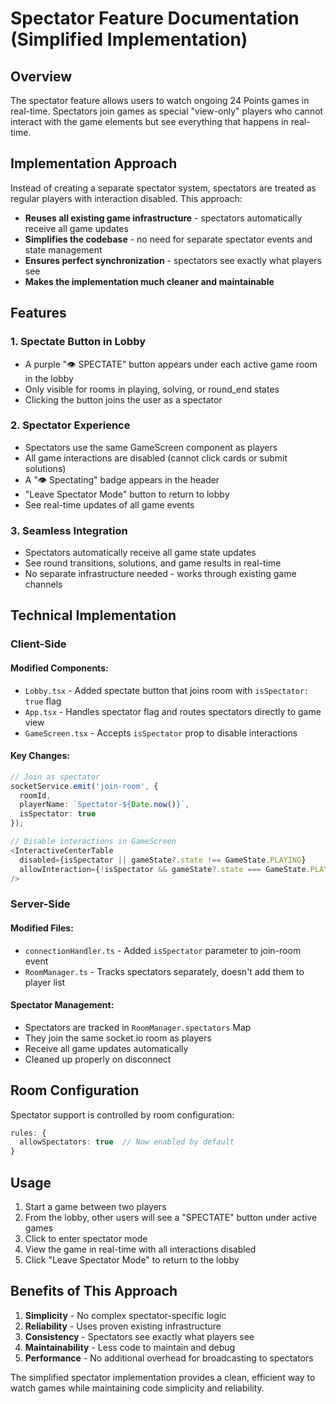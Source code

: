 # Spectator Feature Documentation (Simplified Implementation)

## Overview
The spectator feature allows users to watch ongoing 24 Points games in real-time. Spectators join games as special "view-only" players who cannot interact with the game elements but see everything that happens in real-time.

## Implementation Approach

Instead of creating a separate spectator system, spectators are treated as regular players with interaction disabled. This approach:
- **Reuses all existing game infrastructure** - spectators automatically receive all game updates
- **Simplifies the codebase** - no need for separate spectator events and state management
- **Ensures perfect synchronization** - spectators see exactly what players see
- **Makes the implementation much cleaner and maintainable**

## Features

### 1. Spectate Button in Lobby
- A purple "👁️ SPECTATE" button appears under each active game room in the lobby
- Only visible for rooms in playing, solving, or round_end states
- Clicking the button joins the user as a spectator

### 2. Spectator Experience
- Spectators use the same GameScreen component as players
- All game interactions are disabled (cannot click cards or submit solutions)
- A "👁️ Spectating" badge appears in the header
- "Leave Spectator Mode" button to return to lobby
- See real-time updates of all game events

### 3. Seamless Integration
- Spectators automatically receive all game state updates
- See round transitions, solutions, and game results in real-time
- No separate infrastructure needed - works through existing game channels

## Technical Implementation

### Client-Side

#### Modified Components:
- `Lobby.tsx` - Added spectate button that joins room with `isSpectator: true` flag
- `App.tsx` - Handles spectator flag and routes spectators directly to game view
- `GameScreen.tsx` - Accepts `isSpectator` prop to disable interactions

#### Key Changes:
```typescript
// Join as spectator
socketService.emit('join-room', { 
  roomId, 
  playerName: `Spectator-${Date.now()}`, 
  isSpectator: true 
});

// Disable interactions in GameScreen
<InteractiveCenterTable 
  disabled={isSpectator || gameState?.state !== GameState.PLAYING}
  allowInteraction={!isSpectator && gameState?.state === GameState.PLAYING}
/>
```

### Server-Side

#### Modified Files:
- `connectionHandler.ts` - Added `isSpectator` parameter to join-room event
- `RoomManager.ts` - Tracks spectators separately, doesn't add them to player list

#### Spectator Management:
- Spectators are tracked in `RoomManager.spectators` Map
- They join the same socket.io room as players
- Receive all game updates automatically
- Cleaned up properly on disconnect

## Room Configuration

Spectator support is controlled by room configuration:
```typescript
rules: {
  allowSpectators: true  // Now enabled by default
}
```

## Usage

1. Start a game between two players
2. From the lobby, other users will see a "SPECTATE" button under active games
3. Click to enter spectator mode
4. View the game in real-time with all interactions disabled
5. Click "Leave Spectator Mode" to return to the lobby

## Benefits of This Approach

1. **Simplicity** - No complex spectator-specific logic
2. **Reliability** - Uses proven existing infrastructure
3. **Consistency** - Spectators see exactly what players see
4. **Maintainability** - Less code to maintain and debug
5. **Performance** - No additional overhead for broadcasting to spectators

The simplified spectator implementation provides a clean, efficient way to watch games while maintaining code simplicity and reliability.
